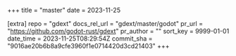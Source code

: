 +++
title = "master"
date = 2023-11-25

[extra]
repo = "gdext"
docs_rel_url = "gdext/master/godot"
pr_url = "https://github.com/godot-rust/gdext"
pr_author = ""
sort_key = 9999-01-01
date_time = 2023-11-25T08:29:54Z
commit_sha = "9016ae20b6b8a9cfe3960f1e0714420d3cd21403"
+++


